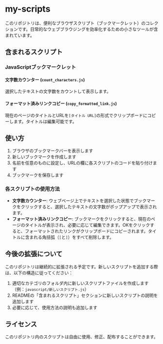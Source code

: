 # my-scripts

このリポジトリは、便利なブラウザスクリプト（ブックマークレット）のコレクションです。日常的なウェブブラウジングを効率化するための小さなツールが含まれています。

## 含まれるスクリプト

### JavaScriptブックマークレット

#### 文字数カウンター (`count_characters.js`)
選択したテキストの文字数をカウントして表示します。

#### フォーマット済みリンクコピー (`copy_formatted_link.js`)
現在のページのタイトルとURLを`[タイトル URL]`の形式でクリップボードにコピーします。タイトルは編集可能です。

## 使い方

1. ブラウザのブックマークバーを表示します
2. 新しいブックマークを作成します
3. 名前を任意のものに設定し、URLの欄に各スクリプトのコードを貼り付けます
4. ブックマークを保存します

### 各スクリプトの使用方法

- **文字数カウンター**: ウェブページ上でテキストを選択した状態でブックマークをクリックすると、選択したテキストの文字数がポップアップで表示されます。
- **フォーマット済みリンクコピー**: ブックマークをクリックすると、現在のページのタイトルが表示され、必要に応じて編集できます。OKをクリックすると、フォーマットされたリンクがクリップボードにコピーされます。タイトルに含まれる角括弧（`[`と`]`）をすべて削除します。

## 今後の拡張について

このリポジトリは継続的に拡張される予定です。新しいスクリプトを追加する際は、以下の構造に従ってください：

1. 適切なカテゴリのフォルダ内に新しいスクリプトファイルを作成します（例：`javascript/新しいスクリプト.js`）
2. READMEの「含まれるスクリプト」セクションに新しいスクリプトの説明を追加します
3. 必要に応じて、使用方法の説明も追加します

## ライセンス

このリポジトリ内のスクリプトは自由に使用、修正、配布することができます。
